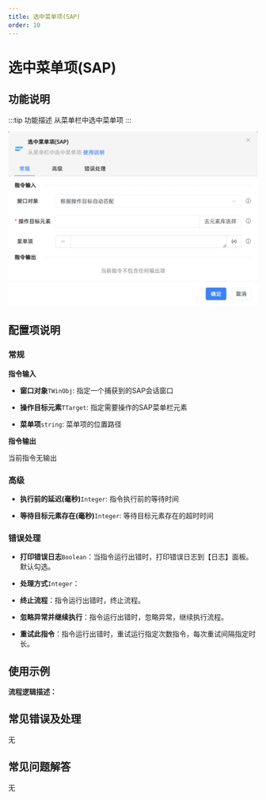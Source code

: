 ```yaml
---
title: 选中菜单项(SAP)
order: 10
---
```


# 选中菜单项(SAP)

## 功能说明

:::tip 功能描述
从菜单栏中选中菜单项
:::

![选中菜单项(SAP)](../../../assets/选中菜单项(SAP)_command.png)

## 配置项说明

### 常规

**指令输入**

- **窗口对象**`TWinObj`: 指定一个捕获到的SAP会话窗口

- **操作目标元素**`TTarget`: 指定需要操作的SAP菜单栏元素

- **菜单项**`string`: 菜单项的位置路径


**指令输出**

当前指令无输出

### 高级

- **执行前的延迟(毫秒)**`Integer`: 指令执行前的等待时间

- **等待目标元素存在(毫秒)**`Integer`: 等待目标元素存在的超时时间

### 错误处理

- **打印错误日志**`Boolean`：当指令运行出错时，打印错误日志到【日志】面板。默认勾选。

- **处理方式**`Integer`：

 - **终止流程**：指令运行出错时，终止流程。

 - **忽略异常并继续执行**：指令运行出错时，忽略异常，继续执行流程。

 - **重试此指令**：指令运行出错时，重试运行指定次数指令，每次重试间隔指定时长。

## 使用示例

**流程逻辑描述：** 

## 常见错误及处理

无

## 常见问题解答

无

